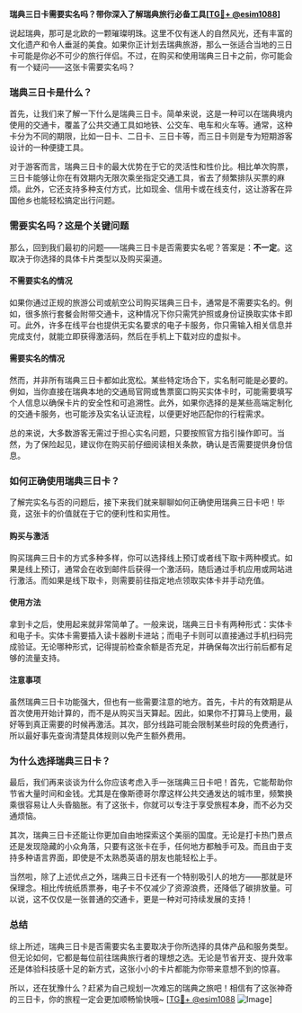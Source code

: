 **瑞典三日卡需要实名吗？带你深入了解瑞典旅行必备工具[[TG💪+ @esim1088](https://t.me/s/esim1088)]**

说起瑞典，那可是北欧的一颗璀璨明珠。这里不仅有迷人的自然风光，还有丰富的文化遗产和令人垂涎的美食。如果你正计划去瑞典旅游，那么一张适合当地的三日卡可能是你必不可少的旅行伴侣。不过，在购买和使用瑞典三日卡之前，你可能会有一个疑问——这张卡需要实名吗？

### 瑞典三日卡是什么？

首先，让我们来了解一下什么是瑞典三日卡。简单来说，这是一种可以在瑞典境内使用的交通卡，覆盖了公共交通工具如地铁、公交车、电车和火车等。通常，这种卡分为不同的期限，比如一日卡、二日卡、三日卡等，而三日卡则是专为短期游客设计的一种便捷工具。

对于游客而言，瑞典三日卡的最大优势在于它的灵活性和性价比。相比单次购票，三日卡能够让你在有效期内无限次乘坐指定交通工具，省去了频繁排队买票的麻烦。此外，它还支持多种支付方式，比如现金、信用卡或在线支付，这让游客在异国他乡也能轻松搞定出行问题。

### 需要实名吗？这是个关键问题

那么，回到我们最初的问题——瑞典三日卡是否需要实名呢？答案是：**不一定**。这取决于你选择的具体卡片类型以及购买渠道。

#### 不需要实名的情况

如果你通过正规的旅游公司或航空公司购买瑞典三日卡，通常是不需要实名的。例如，很多旅行套餐会附带交通卡，这种情况下你只需凭护照或身份证换取实体卡即可。此外，许多在线平台也提供无实名要求的电子卡服务，你只需输入相关信息并完成支付，就能立即获得激活码，然后在手机上下载对应的虚拟卡。

#### 需要实名的情况

然而，并非所有瑞典三日卡都如此宽松。某些特定场合下，实名制可能是必要的。例如，当你直接在瑞典本地的交通局官网或售票窗口购买实体卡时，可能需要填写个人信息以确保卡片的安全性和可追溯性。此外，如果你选择的是某些高端定制化的交通卡服务，也可能涉及实名认证流程，以便更好地匹配你的行程需求。

总的来说，大多数游客无需过于担心实名问题，只要按照官方指引操作即可。当然，为了保险起见，建议你在购买前仔细阅读相关条款，确认是否需要提供身份信息。

### 如何正确使用瑞典三日卡？

了解完实名与否的问题后，接下来我们就来聊聊如何正确使用瑞典三日卡吧！毕竟，这张卡的价值就在于它的便利性和实用性。

#### 购买与激活

购买瑞典三日卡的方式多种多样，你可以选择线上预订或者线下取卡两种模式。如果是线上预订，通常会在收到邮件后获得一个激活码，随后通过手机应用或网站进行激活。而如果是线下取卡，则需要前往指定地点领取实体卡并手动充值。

#### 使用方法

拿到卡之后，使用起来就非常简单了。一般来说，瑞典三日卡有两种形式：实体卡和电子卡。实体卡需要插入读卡器刷卡进站；而电子卡则可以直接通过手机扫码完成验证。无论哪种形式，记得提前检查余额是否充足，并确保每次出行前后都有足够的流量支持。

#### 注意事项

虽然瑞典三日卡功能强大，但也有一些需要注意的地方。首先，卡片的有效期是从首次使用开始计算的，而不是从购买当天算起。因此，如果你不打算马上使用，最好等到真正需要的时候再激活。其次，部分线路可能会限制某些时段的免费通行，所以最好事先查询清楚具体规则以免产生额外费用。

### 为什么选择瑞典三日卡？

最后，我们再来谈谈为什么你应该考虑入手一张瑞典三日卡吧！首先，它能帮助你节省大量时间和金钱。尤其是在像斯德哥尔摩这样公共交通发达的城市里，频繁换乘很容易让人头昏脑胀。有了这张卡，你就可以专注于享受旅程本身，而不必为交通烦恼。

其次，瑞典三日卡还能让你更加自由地探索这个美丽的国度。无论是打卡热门景点还是发现隐藏的小众角落，只要有这张卡在手，任何地方都触手可及。而且由于支持多种语言界面，即使是不太熟悉英语的朋友也能轻松上手。

当然啦，除了上述优点之外，瑞典三日卡还有一个特别吸引人的地方——那就是环保理念。相比传统纸质票券，电子卡不仅减少了资源浪费，还降低了碳排放量。可以说，这不仅仅是一张普通的交通卡，更是一种对可持续发展的支持！

### 总结

综上所述，瑞典三日卡是否需要实名主要取决于你所选择的具体产品和服务类型。但无论如何，它都是每位前往瑞典旅行者的理想之选。无论是节省开支、提升效率还是体验科技感十足的新方式，这张小小的卡片都能为你带来意想不到的惊喜。

所以，还在犹豫什么？赶紧为自己规划一次难忘的瑞典之旅吧！相信有了这张神奇的三日卡，你的旅程一定会更加顺畅愉快哦~ [[TG💪+ @esim1088](https://t.me/s/esim1088) ![Image](https://i.postimg.cc/4NQfJmqS/Snipaste-2025-05-13-00-14-12.png)]